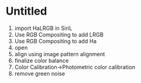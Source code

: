 # Untitled
1. import HaLRGB in SiriL
2. Use RGB Compositing to add LRGB
3. Use RGB Compositing to add Ha
4. open
5. align using image pattern alignment
6. finalize color balance
7. Color Calibration->Photometric color calibration
8. remove green noise
